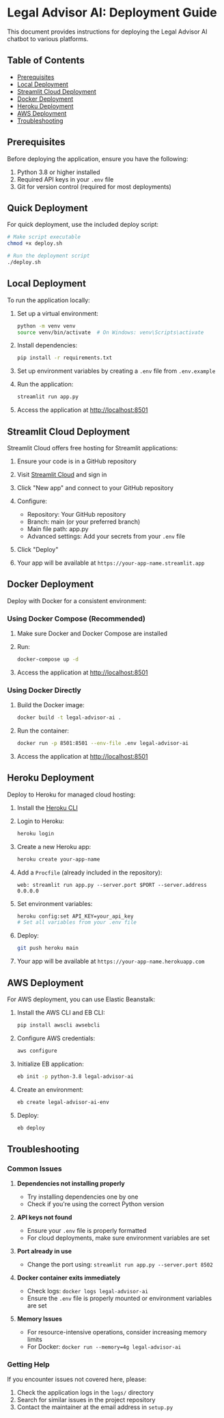# Legal Advisor AI: Deployment Guide

This document provides instructions for deploying the Legal Advisor AI chatbot to various platforms.

## Table of Contents
- [Prerequisites](#prerequisites)
- [Local Deployment](#local-deployment)
- [Streamlit Cloud Deployment](#streamlit-cloud-deployment)
- [Docker Deployment](#docker-deployment)
- [Heroku Deployment](#heroku-deployment)
- [AWS Deployment](#aws-deployment)
- [Troubleshooting](#troubleshooting)

## Prerequisites

Before deploying the application, ensure you have the following:

1. Python 3.8 or higher installed
2. Required API keys in your `.env` file
3. Git for version control (required for most deployments)

## Quick Deployment

For quick deployment, use the included deploy script:

```bash
# Make script executable
chmod +x deploy.sh

# Run the deployment script
./deploy.sh
```

## Local Deployment

To run the application locally:

1. Set up a virtual environment:
   ```bash
   python -m venv venv
   source venv/bin/activate  # On Windows: venv\Scripts\activate
   ```

2. Install dependencies:
   ```bash
   pip install -r requirements.txt
   ```

3. Set up environment variables by creating a `.env` file from `.env.example`

4. Run the application:
   ```bash
   streamlit run app.py
   ```

5. Access the application at [http://localhost:8501](http://localhost:8501)

## Streamlit Cloud Deployment

Streamlit Cloud offers free hosting for Streamlit applications:

1. Ensure your code is in a GitHub repository

2. Visit [Streamlit Cloud](https://streamlit.io/cloud) and sign in

3. Click "New app" and connect to your GitHub repository

4. Configure:
   - Repository: Your GitHub repository
   - Branch: main (or your preferred branch)
   - Main file path: app.py
   - Advanced settings: Add your secrets from your `.env` file

5. Click "Deploy"

6. Your app will be available at `https://your-app-name.streamlit.app`

## Docker Deployment

Deploy with Docker for a consistent environment:

### Using Docker Compose (Recommended)

1. Make sure Docker and Docker Compose are installed

2. Run:
   ```bash
   docker-compose up -d
   ```

3. Access the application at [http://localhost:8501](http://localhost:8501)

### Using Docker Directly

1. Build the Docker image:
   ```bash
   docker build -t legal-advisor-ai .
   ```

2. Run the container:
   ```bash
   docker run -p 8501:8501 --env-file .env legal-advisor-ai
   ```

3. Access the application at [http://localhost:8501](http://localhost:8501)

## Heroku Deployment

Deploy to Heroku for managed cloud hosting:

1. Install the [Heroku CLI](https://devcenter.heroku.com/articles/heroku-cli)

2. Login to Heroku:
   ```bash
   heroku login
   ```

3. Create a new Heroku app:
   ```bash
   heroku create your-app-name
   ```

4. Add a `Procfile` (already included in the repository):
   ```
   web: streamlit run app.py --server.port $PORT --server.address 0.0.0.0
   ```

5. Set environment variables:
   ```bash
   heroku config:set API_KEY=your_api_key
   # Set all variables from your .env file
   ```

6. Deploy:
   ```bash
   git push heroku main
   ```

7. Your app will be available at `https://your-app-name.herokuapp.com`

## AWS Deployment

For AWS deployment, you can use Elastic Beanstalk:

1. Install the AWS CLI and EB CLI:
   ```bash
   pip install awscli awsebcli
   ```

2. Configure AWS credentials:
   ```bash
   aws configure
   ```

3. Initialize EB application:
   ```bash
   eb init -p python-3.8 legal-advisor-ai
   ```

4. Create an environment:
   ```bash
   eb create legal-advisor-ai-env
   ```

5. Deploy:
   ```bash
   eb deploy
   ```

## Troubleshooting

### Common Issues

1. **Dependencies not installing properly**
   - Try installing dependencies one by one
   - Check if you're using the correct Python version

2. **API keys not found**
   - Ensure your `.env` file is properly formatted
   - For cloud deployments, make sure environment variables are set

3. **Port already in use**
   - Change the port using: `streamlit run app.py --server.port 8502`

4. **Docker container exits immediately**
   - Check logs: `docker logs legal-advisor-ai`
   - Ensure the `.env` file is properly mounted or environment variables are set

5. **Memory Issues**
   - For resource-intensive operations, consider increasing memory limits
   - For Docker: `docker run --memory=4g legal-advisor-ai`

### Getting Help

If you encounter issues not covered here, please:
1. Check the application logs in the `logs/` directory
2. Search for similar issues in the project repository
3. Contact the maintainer at the email address in `setup.py` 